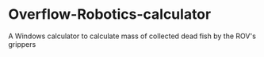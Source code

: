 # Overflow-Robotics-calculator
A Windows calculator to calculate mass of collected dead fish by the ROV's grippers
